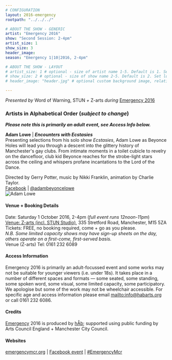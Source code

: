 ```yaml
---
# CONFIGURATION
layout: 2016-emergency
rootpath: "../../../"

# ABOUT THE SHOW - GENERIC
artist: "Emergency 2016"
show: "Second Session: 2-4pm"
artist_size: 1
show_size: 3
header_image:
season: "Emergency 1|10|2016, 2-4pm"

# ABOUT THE SHOW - LAYOUT
# artist_size: 1 # optional - size of artist name 1-5. Default is 1. Set longer names to lower values
# show_size: 2 # optional - size of show name 2-5. Default is 2. Set longer names to lower values
# header_image: "header.jpg" # optional custom background image, relative to current page

---
```

*Presented by* Word of Warning, STUN *+* Z-arts *during* [Emergency 2016](/current/2016-emergency)    

### Artists in Alphabetical Order (*subject to change*)      
***Please note this is primarily an adult event, see Access Info below.***        
           
**Adam Lowe** | ***Encounters with Ecstasies***        
Presenting selections from his solo show *Ecstasies*, Adam Lowe as Beyonce Holes will lead you through a descent into the glittery history of Manchester's gay clubs. From intimate moments in a toilet cubicle to revelry on the dancefloor, club kid Beyonce reaches for the strobe-light stars across the ceiling and whispers profane incantations to the Lord of the Dance.        
        
Directed by Gerry Potter, music by Nikki Franklin, animation by Charlie Taylor.        
[Facebook](http://www.facebook.com/adambeyoncelowe) | [@adambeyoncelowe](http://twitter.com/adambeyoncelowe)     
![Adam Lowe](adamlowe.jpg)       
         
#### Venue + Booking Details         
Date: Saturday 1 October 2016, 2-4pm (*full event runs 12noon-11pm*)        
[Venue: Z-arts (incl. STUN Studio)](http://www.z-arts.org/about-us/getting-here), 335 Stretford Road, Manchester, M15 5ZA        
Tickets: FREE, no booking required, come + go as you please.        
*N.B. Some limited capacity shows may have sign-up sheets on the day, others operate on a first-come, first-served basis.*        
Venue (Z-arts) Tel: 0161 232 6089         
         
#### Access Information         
Emergency 2016 is primarily an adult-focussed event and some works may not be suitable for younger viewers (i.e. under 18s). It takes place in a number of different spaces and formats — some seated, some standing, some spoken word, some visual, some limited capacity, some participatory. We apologise but some of the work may not be wheelchair accessible. For specific age and access information please email <mailto:info@habarts.org> or call 0161 232 6086.        
         
#### Credits         
[Emergency](/hab/emergency) 2016 is produced by [hÅb](/hab); supported using public funding by Arts Council England + Manchester City Council.             
         
#### Websites           
<a href="http://emergencymcr.org" target="_blank">emergencymcr.org</a> | <a href="http://facebook.com/events/147434852375256" target="_blank">Facebook event</a> | <a href="http://twitter.com/hashtag/EmergencyMcr" target="_blank">#EmergencyMcr<a>
